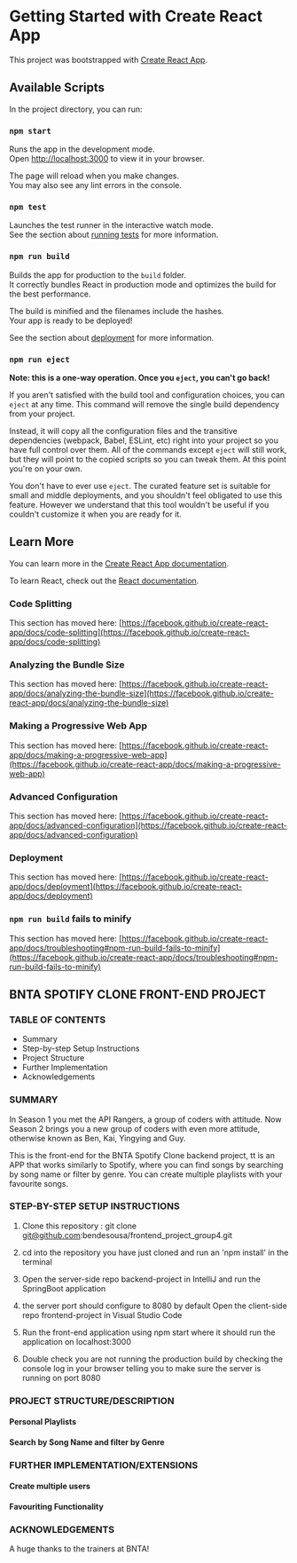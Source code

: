 # Getting Started with Create React App

This project was bootstrapped with [Create React App](https://github.com/facebook/create-react-app).

## Available Scripts

In the project directory, you can run:

### `npm start`

Runs the app in the development mode.\
Open [http://localhost:3000](http://localhost:3000) to view it in your browser.

The page will reload when you make changes.\
You may also see any lint errors in the console.

### `npm test`

Launches the test runner in the interactive watch mode.\
See the section about [running tests](https://facebook.github.io/create-react-app/docs/running-tests) for more information.

### `npm run build`

Builds the app for production to the `build` folder.\
It correctly bundles React in production mode and optimizes the build for the best performance.

The build is minified and the filenames include the hashes.\
Your app is ready to be deployed!

See the section about [deployment](https://facebook.github.io/create-react-app/docs/deployment) for more information.

### `npm run eject`

**Note: this is a one-way operation. Once you `eject`, you can't go back!**

If you aren't satisfied with the build tool and configuration choices, you can `eject` at any time. This command will remove the single build dependency from your project.

Instead, it will copy all the configuration files and the transitive dependencies (webpack, Babel, ESLint, etc) right into your project so you have full control over them. All of the commands except `eject` will still work, but they will point to the copied scripts so you can tweak them. At this point you're on your own.

You don't have to ever use `eject`. The curated feature set is suitable for small and middle deployments, and you shouldn't feel obligated to use this feature. However we understand that this tool wouldn't be useful if you couldn't customize it when you are ready for it.

## Learn More

You can learn more in the [Create React App documentation](https://facebook.github.io/create-react-app/docs/getting-started).

To learn React, check out the [React documentation](https://reactjs.org/).

### Code Splitting

This section has moved here: [https://facebook.github.io/create-react-app/docs/code-splitting](https://facebook.github.io/create-react-app/docs/code-splitting)

### Analyzing the Bundle Size

This section has moved here: [https://facebook.github.io/create-react-app/docs/analyzing-the-bundle-size](https://facebook.github.io/create-react-app/docs/analyzing-the-bundle-size)

### Making a Progressive Web App

This section has moved here: [https://facebook.github.io/create-react-app/docs/making-a-progressive-web-app](https://facebook.github.io/create-react-app/docs/making-a-progressive-web-app)

### Advanced Configuration

This section has moved here: [https://facebook.github.io/create-react-app/docs/advanced-configuration](https://facebook.github.io/create-react-app/docs/advanced-configuration)

### Deployment

This section has moved here: [https://facebook.github.io/create-react-app/docs/deployment](https://facebook.github.io/create-react-app/docs/deployment)

### `npm run build` fails to minify

This section has moved here: [https://facebook.github.io/create-react-app/docs/troubleshooting#npm-run-build-fails-to-minify](https://facebook.github.io/create-react-app/docs/troubleshooting#npm-run-build-fails-to-minify)


## BNTA SPOTIFY CLONE FRONT-END PROJECT

### TABLE OF CONTENTS

- Summary
- Step-by-step Setup Instructions
- Project Structure
- Further Implementation
- Acknowledgements


### SUMMARY

In Season 1 you met the API Rangers, a group of coders with attitude. Now Season 2 brings you a new group of coders with even more attitude, otherwise known as Ben, Kai, Yingying and Guy. 

This is the front-end for the BNTA Spotify Clone backend project, tt is an APP that works similarly to Spotify, where you can find songs by searching by song name or filter by genre. You can create multiple playlists with your favourite songs. 


### STEP-BY-STEP SETUP INSTRUCTIONS

1. Clone this repository : git clone git@github.com:bendesousa/frontend_project_group4.git

2. cd into the repository you have just cloned and run an 'npm install' in the terminal 

3. Open the server-side repo backend-project in IntelliJ and run the SpringBoot application

4. the server port should configure to 8080 by default
   Open the client-side repo frontend-project in Visual Studio Code

5. Run the front-end application using npm start where it should run the application on localhost:3000

6. Double check you are not running the production build by checking the console log in your browser telling you to make sure the server is running on        port 8080



### PROJECT STRUCTURE/DESCRIPTION

#### Personal Playlists

#### Search by Song Name and filter by Genre






### FURTHER IMPLEMENTATION/EXTENSIONS

#### Create multiple users 

#### Favouriting Functionality 

### ACKNOWLEDGEMENTS

A huge thanks to the trainers at BNTA!  

